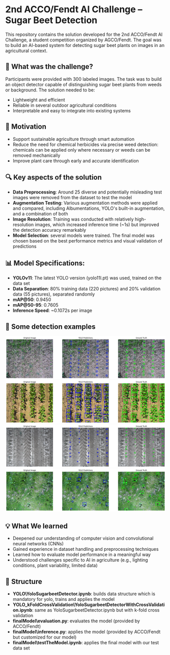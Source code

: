 # 2nd ACCO/Fendt AI Challenge – Sugar Beet Detection

This repository contains the solution developed for the 2nd ACCO/Fendt AI Challenge, a student competition organized by AGCO/Fendt. The goal was to build an AI-based system for detecting sugar beet plants on images in an agricultural context.

## 🧠 What was the challenge?

Participants were provided with 300 labeled images. The task was to build an object detector capable of distinguishing sugar beet plants from weeds or background. The solution needed to be:

- Lightweight and efficient  
- Reliable in several outdoor agricultural conditions  
- Interpretable and easy to integrate into existing systems  

## 🌱 Motivation

- Support sustainable agriculture through smart automation  
- Reduce the need for chemical herbicides via precise weed detection: chemicals can be applied only where necessary or weeds can be removed mechanically  
- Improve plant care through early and accurate identification  

## 🔍 Key aspects of the solution

- **Data Preprocessing**: Around 25 diverse and potentially misleading test images were removed from the dataset to test the model 
- **Augmentation Testing**: Various augmentation methods were applied and compared, including Albumentations, YOLO's built-in augmentation, and a combination of both  
- **Image Resolution**: Training was conducted with relatively high-resolution images, which increased inference time (~1s) but improved the detection accuracy remarkably
- **Model Selection**: several models were trained. The final model was chosen based on the best performance metrics and visual validation of predictions

## 📊 Model Specifications:

- **YOLOv11**: The latest YOLO version (yolo11l.pt) was used, trained on the data set
- **Data Separation**: 80% training data (220 pictures) and 20% validation data (55 pictures), separated randomly
- **mAP@50**: 0.9450
- **mAP@50-95**: 0.7605
- **Inference Speed**: ~0.1072s per image

## 📸 Some detection examples
![](results/example1.png)
![](results/example2.png)
![](results/example3.png)
![](results/example4.png)

## 💡 What We learned

- Deepened our understanding of computer vision and convolutional neural networks (CNNs)  
- Gained experience in dataset handling and preprocessing techniques  
- Learned how to evaluate model performance in a meaningful way  
- Understood challenges specific to AI in agriculture (e.g., lighting conditions, plant variability, limited data)  

## 📁 Structure

- **YOLO\YoloSugarbeetDetector.ipynb**: builds data structure  which is mandatory for yolo, trains and applies the model
- **YOLO_kFoldCrossValidation\YoloSugarbeetDetectorWithCrossValidation.ipynb**: same as YoloSugarbeetDetector.ipynb but with k-fold cross validation
- **finalModel\evaluation.py**: evaluates the model (provided by ACCO/Fendt)
- **finalModel\inference.py**: applies the model (provided by ACCO/Fendt but customized for our model)
- **finalModel\testTheModel.ipynb**: applies the final model with our test data set

